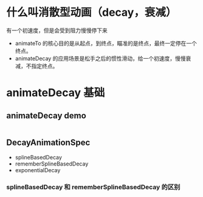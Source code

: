 # 什么叫消散型动画（decay，衰减）

有一个初速度，但是会受到阻力慢慢停下来

- animateTo 的核心目的是从起点，到终点，瞄准的是终点，最终一定停在一个终点。
- animateDecay 的应用场景是松手之后的惯性滑动，给一个初速度，慢慢衰减，不指定终点。

# animateDecay 基础

## animateDecay demo

```kotlin

```

## DecayAnimationSpec

- splineBasedDecay
- rememberSplineBasedDecay
- exponentialDecay

### splineBasedDecay 和 rememberSplineBasedDecay 的区别

